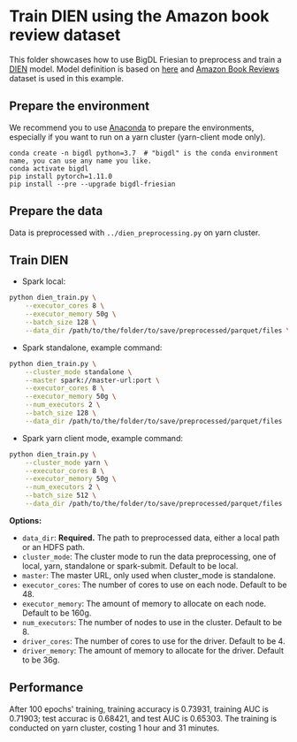 # Train DIEN using the Amazon book review dataset
This folder showcases how to use BigDL Friesian to preprocess and train a [DIEN](https://arxiv.org/pdf/1809.03672.pdf) model. 
Model definition is based on [here](https://github.com/mouna99/dien) and
[Amazon Book Reviews](http://snap.stanford.edu/data/amazon/productGraph/categoryFiles/reviews_Books.json.gz) dataset is used in this example.

## Prepare the environment
We recommend you to use [Anaconda](https://www.anaconda.com/distribution/#linux) to prepare the environments, especially if you want to run on a yarn cluster (yarn-client mode only).
```
conda create -n bigdl python=3.7  # "bigdl" is the conda environment name, you can use any name you like.
conda activate bigdl
pip install pytorch=1.11.0
pip install --pre --upgrade bigdl-friesian
```

## Prepare the data
Data is preprocessed with ``../dien_preprocessing.py`` on yarn cluster.


## Train DIEN
* Spark local:
```bash
python dien_train.py \
    --executor_cores 8 \
    --executor_memory 50g \
    --batch_size 128 \
    --data_dir /path/to/the/folder/to/save/preprocessed/parquet/files \
```

* Spark standalone, example command:
```bash
python dien_train.py \
    --cluster_mode standalone \
    --master spark://master-url:port \
    --executor_cores 8 \
    --executor_memory 50g \
    --num_executors 2 \
    --batch_size 128 \
    --data_dir /path/to/the/folder/to/save/preprocessed/parquet/files
```

* Spark yarn client mode, example command:
```bash
python dien_train.py \
    --cluster_mode yarn \
    --executor_cores 8 \
    --executor_memory 50g \
    --num_executors 2 \
    --batch_size 512 \
    --data_dir /path/to/the/folder/to/save/preprocessed/parquet/files
```

__Options:__
* `data_dir`: __Required.__ The path to preprocessed data, either a local path or an HDFS path.
* `cluster_mode`: The cluster mode to run the data preprocessing, one of local, yarn, standalone or spark-submit. Default to be local.
* `master`: The master URL, only used when cluster_mode is standalone.
* `executor_cores`: The number of cores to use on each node. Default to be 48.
* `executor_memory`: The amount of memory to allocate on each node. Default to be 160g.
* `num_executors`: The number of nodes to use in the cluster. Default to be 8.
* `driver_cores`: The number of cores to use for the driver. Default to be 4.
* `driver_memory`: The amount of memory to allocate for the driver. Default to be 36g.

## Performance
After 100 epochs' training, training accuracy is 0.73931, training AUC is 0.71903; test accurac is 0.68421, and test AUC is 0.65303. The training is conducted on yarn cluster, costing 1 hour and 31 minutes.
